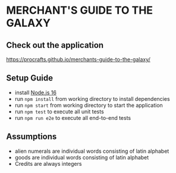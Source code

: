 # MERCHANT'S GUIDE TO THE GALAXY

## Check out the application

https://procrafts.github.io/merchants-guide-to-the-galaxy/

## Setup Guide

- install [Node.js 16](https://nodejs.org/de/download/releases/)
- run `npm install` from working directory to install dependencies
- run `npm start` from working directory to start the application
- run `npm test` to execute all unit tests
- run `npm run e2e` to execute all end-to-end tests

## Assumptions

- alien numerals are individual words consisting of latin alphabet
- goods are individual words consisting of latin alphabet
- Credits are always integers
